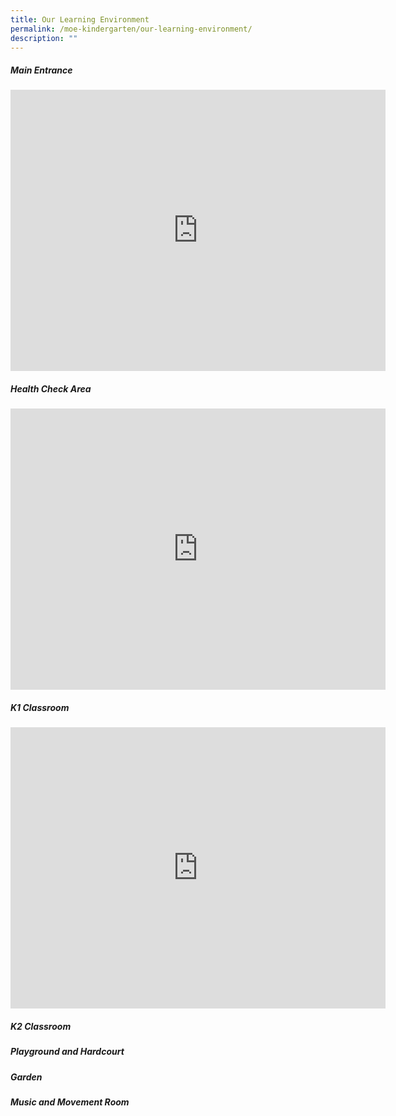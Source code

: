 ```yaml
---
title: Our Learning Environment
permalink: /moe-kindergarten/our-learning-environment/
description: ""
---
```

##### Main Entrance

<iframe loading="lazy" allowfullscreen="" style="border:0;" height="450" width="600" src="https://www.google.com/maps/embed?pb=!4v1673953611424!6m8!1m7!1sCAoSLEFGMVFpcE9GVVlONC1GZVVjSDlNTnpKbTBvWnE3UTgtWnhyVkp2Wi03T25q!2m2!1d1.3829575!2d103.89637471!3f244.07!4f-0.9200000000000017!5f0.7820865974627469"></iframe>


##### Health Check Area

<iframe src="https://www.google.com/maps/embed?pb=!4v1673954345167!6m8!1m7!1sCAoSLEFGMVFpcE1PenJLUEFFZzZ1WUpxUGdUNjl1SmF6cW9pa2J6RlY2VmRZUGRU!2m2!1d1.38294678!2d103.89593482!3f259.06!4f-19.439999999999998!5f0.4000000000000002" width="600" height="450" style="border:0;" allowfullscreen="" loading="lazy"></iframe>


##### K1 Classroom

<iframe loading="lazy" allowfullscreen="" style="border:0;" height="450" width="600" src="https://www.google.com/maps/embed?pb=!4v1673954395453!6m8!1m7!1sCAoSLEFGMVFpcFBmanhxcmhvR0d0NG1yaVdPTEVLdjBQTXV0ZGJNV1VadjcyX2tn!2m2!1d1.38285561!2d103.89612258!3f57.95!4f0.20999999999999375!5f0.7820865974627469"></iframe>


##### K2 Classroom  
##### Playground and Hardcourt  
##### Garden  
##### Music and Movement Room